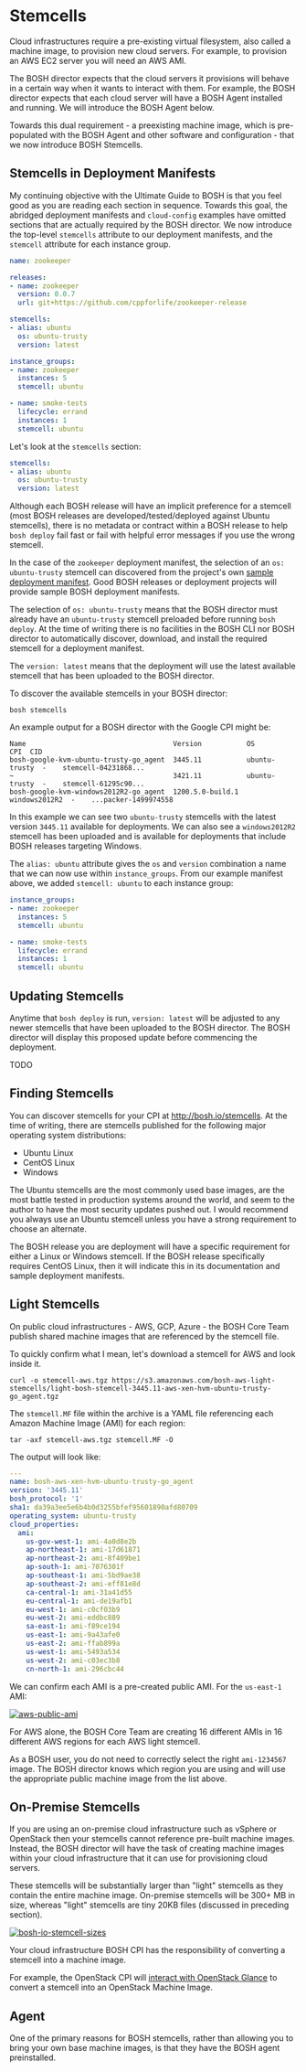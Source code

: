 # Stemcells

Cloud infrastructures require a pre-existing virtual filesystem, also called a machine image, to provision new cloud servers. For example, to provision an AWS EC2 server you will need an AWS AMI.

The BOSH director expects that the cloud servers it provisions will behave in a certain way when it wants to interact with them. For example, the BOSH director expects that each cloud server will have a BOSH Agent installed and running. We will introduce the BOSH Agent below.

Towards this dual requirement - a preexisting machine image, which is pre-populated with the BOSH Agent and other software and configuration - that we now introduce BOSH Stemcells.

## Stemcells in Deployment Manifests

My continuing objective with the Ultimate Guide to BOSH is that you feel good as you are reading each section in sequence. Towards this goal, the abridged deployment manifests and `cloud-config` examples have omitted sections that are actually required by the BOSH director. We now introduce the top-level `stemcells` attribute to our deployment manifests, and the `stemcell` attribute for each instance group.

```yaml
name: zookeeper

releases:
- name: zookeeper
  version: 0.0.7
  url: git+https://github.com/cppforlife/zookeeper-release

stemcells:
- alias: ubuntu
  os: ubuntu-trusty
  version: latest

instance_groups:
- name: zookeeper
  instances: 5
  stemcell: ubuntu

- name: smoke-tests
  lifecycle: errand
  instances: 1
  stemcell: ubuntu
```

Let's look at the `stemcells` section:

```yaml
stemcells:
- alias: ubuntu
  os: ubuntu-trusty
  version: latest
```

Although each BOSH release will have an implicit preference for a stemcell (most BOSH releases are developed/tested/deployed against Ubuntu stemcells), there is no metadata or contract within a BOSH release to help `bosh deploy` fail fast or fail with helpful error messages if you use the wrong stemcell.

In the case of the `zookeeper` deployment manifest, the selection of an `os: ubuntu-trusty` stemcell can discovered from the project's own [sample deployment manifest](https://github.com/cppforlife/zookeeper-release/blob/6f073fdbbf411babbde11085abb7f43cced8b8d3/manifests/zookeeper.yml#L9-L12). Good BOSH releases or deployment projects will provide sample BOSH deployment manifests.

The selection of `os: ubuntu-trusty` means that the BOSH director must already have an `ubuntu-trusty` stemcell preloaded before running `bosh deploy`. At the time of writing there is no facilities in the BOSH CLI nor BOSH director to automatically discover, download, and install the required stemcell for a deployment manifest.

The `version: latest` means that the deployment will use the latest available stemcell that has been uploaded to the BOSH director.

To discover the available stemcells in your BOSH director:

```
bosh stemcells
```

An example output for a BOSH director with the Google CPI might be:

```
Name                                    Version           OS             CPI  CID
bosh-google-kvm-ubuntu-trusty-go_agent  3445.11           ubuntu-trusty  -    stemcell-04231868...
~                                       3421.11           ubuntu-trusty  -    stemcell-61295c90...
bosh-google-kvm-windows2012R2-go_agent  1200.5.0-build.1  windows2012R2  -    ...packer-1499974558
```

In this example we can see two `ubuntu-trusty` stemcells with the latest version `3445.11` available for deployments. We can also see a `windows2012R2` stemcell has been uploaded and is available for deployments that include BOSH releases targeting Windows.

The `alias: ubuntu` attribute gives the `os` and `version` combination a name that we can now use within `instance_groups`. From our example manifest above, we added `stemcell: ubuntu` to each instance group:

```yaml
instance_groups:
- name: zookeeper
  instances: 5
  stemcell: ubuntu

- name: smoke-tests
  lifecycle: errand
  instances: 1
  stemcell: ubuntu
```

## Updating Stemcells

Anytime that `bosh deploy` is run, `version: latest` will be adjusted to any newer stemcells that have been uploaded to the BOSH director. The BOSH director will display this proposed update before commencing the deployment.

TODO

## Finding Stemcells

You can discover stemcells for your CPI at http://bosh.io/stemcells. At the time of writing, there are stemcells published for the following major operating system distributions:

* Ubuntu Linux
* CentOS Linux
* Windows

The Ubuntu stemcells are the most commonly used base images, are the most battle tested in production systems around the world, and seem to the author to have the most security updates pushed out. I would recommend you always use an Ubuntu stemcell unless you have a strong requirement to choose an alternate.

The BOSH release you are deployment will have a specific requirement for either a Linux or Windows stemcell. If the BOSH release specifically requires CentOS Linux, then it will indicate this in its documentation and sample deployment manifests.

## Light Stemcells

On public cloud infrastructures - AWS, GCP, Azure - the BOSH Core Team publish shared machine images that are referenced by the stemcell file.

To quickly confirm what I mean, let's download a stemcell for AWS and look inside it.

```
curl -o stemcell-aws.tgz https://s3.amazonaws.com/bosh-aws-light-stemcells/light-bosh-stemcell-3445.11-aws-xen-hvm-ubuntu-trusty-go_agent.tgz
```

The `stemcell.MF` file within the archive is a YAML file referencing each Amazon Machine Image (AMI) for each region:

```
tar -axf stemcell-aws.tgz stemcell.MF -O
```

The output will look like:

```yaml
---
name: bosh-aws-xen-hvm-ubuntu-trusty-go_agent
version: '3445.11'
bosh_protocol: '1'
sha1: da39a3ee5e6b4b0d3255bfef95601890afd80709
operating_system: ubuntu-trusty
cloud_properties:
  ami:
    us-gov-west-1: ami-4a0d8e2b
    ap-northeast-1: ami-17d61871
    ap-northeast-2: ami-8f409be1
    ap-south-1: ami-7076301f
    ap-southeast-1: ami-5bd9ae38
    ap-southeast-2: ami-eff81e8d
    ca-central-1: ami-31a41d55
    eu-central-1: ami-de19afb1
    eu-west-1: ami-c0cf03b9
    eu-west-2: ami-eddbc889
    sa-east-1: ami-f89ce194
    us-east-1: ami-9a43afe0
    us-east-2: ami-ffab899a
    us-west-1: ami-5493a534
    us-west-2: ami-c03ec3b8
    cn-north-1: ami-296cbc44
```

We can confirm each AMI is a pre-created public AMI. For the `us-east-1` AMI:

[![aws-public-ami](/images/aws/aws-public-ami.png)](https://console.aws.amazon.com/ec2/v2/home?region=us-east-1#Images:visibility=public-images;search=ami-9a43afe0;sort=name)

For AWS alone, the BOSH Core Team are creating 16 different AMIs in 16 different AWS regions for each AWS light stemcell.

As a BOSH user, you do not need to correctly select the right `ami-1234567` image. The BOSH director knows which region you are using and will use the appropriate public machine image from the list above.

## On-Premise Stemcells

If you are using an on-premise cloud infrastructure such as vSphere or OpenStack then your stemcells cannot reference pre-built machine images. Instead, the BOSH director will have the task of creating machine images within your cloud infrastructure that it can use for provisioning cloud servers.

These stemcells will be substantially larger than "light" stemcells as they contain the entire machine image. On-premise stemcells will be 300+ MB in size, whereas "light" stemcells are tiny 20KB files (discussed in preceding section).

[![bosh-io-stemcell-sizes](/images/bosh-io-stemcell-sizes.png)](http://bosh.io/stemcells)

Your cloud infrastructure BOSH CPI has the responsibility of converting a stemcell into a machine image.

For example, the OpenStack CPI will [interact with OpenStack Glance](https://github.com/cloudfoundry-incubator/bosh-openstack-cpi-release/blob/master/docs/openstack-api-calls.md#all-calls-for-api-endpoint-image-glance) to convert a stemcell into an OpenStack Machine Image.

## Agent

One of the primary reasons for BOSH stemcells, rather than allowing you to bring your own base machine images, is that they have the BOSH agent preinstalled.
